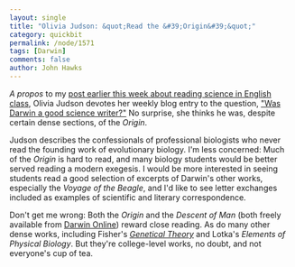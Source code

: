 ```yaml
---
layout: single 
title: "Olivia Judson: &quot;Read the &#39;Origin&#39;&quot;" 
category: quickbit
permalink: /node/1571
tags: [Darwin] 
comments: false 
author: John Hawks 
---
```


<i>A propos</i> to my <a href="http://johnhawks.net/weblog/topics/teaching/dump-bronte-for-muir-thoreau-2008.html">post earlier this week about reading science in English class</a>, Olivia Judson devotes her weekly blog entry to the question, <a href="http://judson.blogs.nytimes.com/2008/07/08/an-original-confession/">"Was Darwin a good science writer?"</a> No surprise, she thinks he was, despite certain dense sections, of the <i>Origin</i>. 

Judson describes the confessionals of professional biologists who never read the founding work of evolutionary biology. I'm less concerned: Much of the <i>Origin</i> is hard to read, and many biology students would be better served reading a modern exegesis. I would be more interested in seeing students read a good selection of excerpts of Darwin's other works, especially the <i>Voyage of the Beagle</i>, and I'd like to see letter exchanges included as examples of scientific and literary correspondence. 

Don't get me wrong: Both the <i>Origin</i> and the <i>Descent of Man</i> (both freely available from <a href="http://darwin-online.org.uk/">Darwin Online</a>) reward close reading. As do many other dense works, including Fisher's <a href="http://www.amazon.com/gp/product/0198504403?ie=UTF8&tag=johnhawksanth-20&linkCode=as2&camp=1789&creative=9325&creativeASIN=0198504403"><i>Genetical Theory</i></a> and Lotka's <i>Elements of Physical Biology</i>. But they're college-level works, no doubt, and not everyone's cup of tea. 


